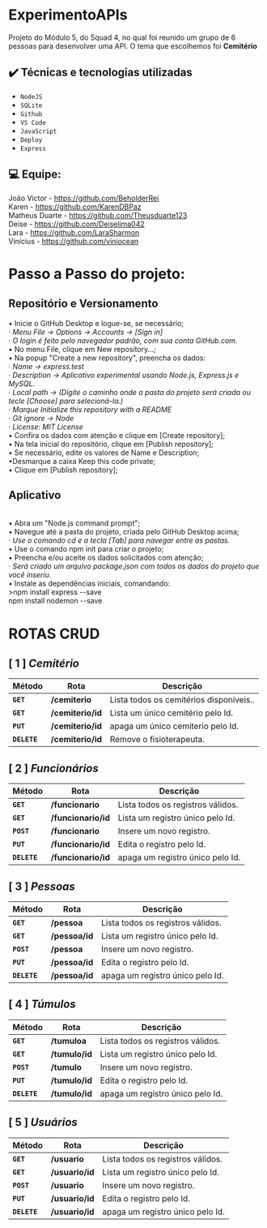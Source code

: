 # ExperimentoAPIs
 Projeto do Módulo 5, do Squad 4, no qual foi reunido um grupo de 6 pessoas para desenvolver uma API. O tema que escolhemos foi <b>Cemitério</b>
## ✔️ Técnicas e tecnologias utilizadas

- ``NodeJS``
- ``SQLite``
- ``Github``
- ``VS Code``
- ``JavaScript``
- ``Deploy``
- ``Express``
 
## 💻 Equipe: </h1> 
João Victor - https://github.com/BeholderRei <br>
Karen - https://github.com/KarenDBPaz <br>
Matheus Duarte - https://github.com/Theusduarte123 <br>
Deise - https://github.com/Deiselima042 <br>
Lara - https://github.com/LaraSharmon <br>
Vinícius - https://github.com/viniocean <br>
 
<h1>Passo a Passo do projeto: </h1>
<h2>Repositório e Versionamento</h2>
 • Inicie o GitHub Desktop e logue-se, se necessário;<br>
 · <i>Menu File → Options → Accounts → [Sign in]</i><br>
 · <i>O login é feito pelo navegador padrão, com sua conta GitHub.com.</i><br>
• No menu File, clique em New repository...;<br>
• Na popup "Create a new repository", preencha os dados:<br>
· <i>Name → express.test</i><br>
· <i>Description → Aplicativo experimental usando Node.js, Express.js e MySQL.</i><br>
· <i>Local path → (Digite o caminho onde a pasta do projeto será criada ou tecle [Choose] para selecioná-la.)</i><br>
· <i>Marque Initialize this repository with a README</i><br>
· <i>Git ignore → Node</i><br>
· <i>License: MIT License</i><br>
• Confira os dados com atenção e clique em [Create repository];<br>
• Na tela inicial do repositório, clique em [Publish repository];<br>
• Se necessário, edite os valores de Name e Description;<br>
•Desmarque a caixa Keep this code private;<br>
• Clique em [Publish repository];<br>
<h2>Aplicativo</h2><br>
• Abra um "Node.js command prompt";<br>
• Navegue até a pasta do projeto, criada pelo GitHub Desktop acima;<br>
· <i> Use o comando cd e a tecla [Tab] para navegar entre as pastas.</i><br>
• Use o comando npm init para criar o projeto;<br>
• Preencha e/ou aceite os dados solicitados com atenção;<br> 
· <i>Será criado um arquivo package.json com todos os dados do projeto que você inseriu.</i><br>
• Instale as dependências iniciais, comandando:<br>
>npm install express --save<br>
npm install nodemon --save<br>

<h1>ROTAS CRUD</h1>
<h2> [ 1 ] <i><b>Cemitério</i></b></h2>

| Método | Rota | Descrição |
| ------ | ----- | ----------- |
| **`GET`** | **/cemiterio** | Lista todos os cemitérios disponiveis.. |
|  **`GET`** | **/cemiterio/id** |  Lista um único cemitério pelo Id. |
|  **`PUT`** | **/cemiterio/id** | apaga um único cemiterio pelo Id.
|  **`DELETE`** | **/cemiterio/id** | Remove o fisioterapeuta.

<h2> [ 2 ] <i><b>Funcionários</i></b> </H2>

| Método | Rota | Descrição |
| ------ | ----- | ----------- |
| **`GET`** | **/funcionario** | Lista todos os registros válidos. |
|  **`GET`** | **/funcionario/id** | Lista um registro único pelo Id. |
|  **`POST`** | **/funcionario** | Insere um novo registro.  |
|  **`PUT`** | **/funcionario/id** | Edita o registro pelo Id.
|  **`DELETE`** | **/funcionario/id** | apaga um registro único pelo Id.

<h2> [ 3 ] <i><b>Pessoas</i></b> </H2>

| Método | Rota | Descrição |
| ------ | ----- | ----------- |
| **`GET`** | **/pessoa** | Lista todos os registros válidos. |
|  **`GET`** | **/pessoa/id** | Lista um registro único pelo Id. |
|  **`POST`** | **/pessoa** | Insere um novo registro.  |
|  **`PUT`** | **/pessoa/id** | Edita o registro pelo Id.
|  **`DELETE`** | **/pessoa/id** | apaga um registro único pelo Id.

<h2> [ 4 ] <i><b>Túmulos</i></b> </H2>

| Método | Rota | Descrição |
| ------ | ----- | ----------- |
| **`GET`** | **/tumuloa** | Lista todos os registros válidos. |
|  **`GET`** | **/tumulo/id** | Lista um registro único pelo Id. |
|  **`POST`** | **/tumulo** | Insere um novo registro.  |
|  **`PUT`** | **/tumulo/id** | Edita o registro pelo Id.
|  **`DELETE`** | **/tumulo/id** | apaga um registro único pelo Id.

<h2> [ 5 ] <i><b>Usuários</i></b> </H2>

| Método | Rota | Descrição |
| ------ | ----- | ----------- |
| **`GET`** | **/usuario** | Lista todos os registros válidos. |
|  **`GET`** | **/usuario/id** | Lista um registro único pelo Id. |
|  **`POST`** | **/usuario** | Insere um novo registro.  |
|  **`PUT`** | **/usuario/id** | Edita o registro pelo Id.
|  **`DELETE`** | **/usuario/id** | apaga um registro único pelo Id.
